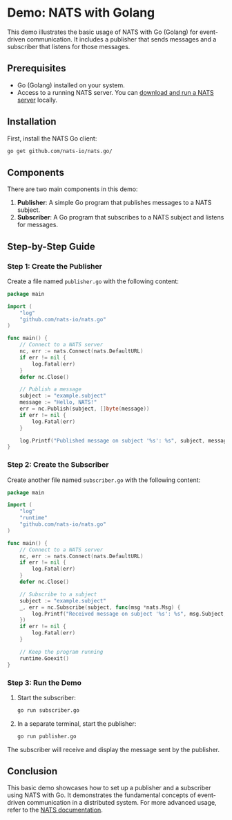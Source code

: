 
# Demo: NATS with Golang

This demo illustrates the basic usage of NATS with Go (Golang) for event-driven communication. It includes a publisher that sends messages and a subscriber that listens for those messages.

## Prerequisites

- Go (Golang) installed on your system.
- Access to a running NATS server. You can [download and run a NATS server](https://nats.io/download/) locally.

## Installation

First, install the NATS Go client:

```bash
go get github.com/nats-io/nats.go/
```

## Components

There are two main components in this demo:

1. **Publisher**: A simple Go program that publishes messages to a NATS subject.
2. **Subscriber**: A Go program that subscribes to a NATS subject and listens for messages.

## Step-by-Step Guide

### Step 1: Create the Publisher

Create a file named `publisher.go` with the following content:

```go
package main

import (
    "log"
    "github.com/nats-io/nats.go"
)

func main() {
    // Connect to a NATS server
    nc, err := nats.Connect(nats.DefaultURL)
    if err != nil {
        log.Fatal(err)
    }
    defer nc.Close()

    // Publish a message
    subject := "example.subject"
    message := "Hello, NATS!"
    err = nc.Publish(subject, []byte(message))
    if err != nil {
        log.Fatal(err)
    }

    log.Printf("Published message on subject '%s': %s", subject, message)
}
```

### Step 2: Create the Subscriber

Create another file named `subscriber.go` with the following content:

```go
package main

import (
    "log"
    "runtime"
    "github.com/nats-io/nats.go"
)

func main() {
    // Connect to a NATS server
    nc, err := nats.Connect(nats.DefaultURL)
    if err != nil {
        log.Fatal(err)
    }
    defer nc.Close()

    // Subscribe to a subject
    subject := "example.subject"
    _, err = nc.Subscribe(subject, func(msg *nats.Msg) {
        log.Printf("Received message on subject '%s': %s", msg.Subject, string(msg.Data))
    })
    if err != nil {
        log.Fatal(err)
    }

    // Keep the program running
    runtime.Goexit()
}
```

### Step 3: Run the Demo

1. Start the subscriber:

   ```bash
   go run subscriber.go
   ```

2. In a separate terminal, start the publisher:

   ```bash
   go run publisher.go
   ```

The subscriber will receive and display the message sent by the publisher.

## Conclusion

This basic demo showcases how to set up a publisher and a subscriber using NATS with Go. It demonstrates the fundamental concepts of event-driven communication in a distributed system. For more advanced usage, refer to the [NATS documentation](https://docs.nats.io/).

